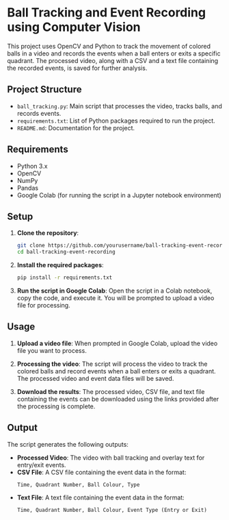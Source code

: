 # Ball Tracking and Event Recording using Computer Vision

This project uses OpenCV and Python to track the movement of colored balls in a video and records the events when a ball enters or exits a specific quadrant. The processed video, along with a CSV and a text file containing the recorded events, is saved for further analysis.

## Project Structure

- `ball_tracking.py`: Main script that processes the video, tracks balls, and records events.
- `requirements.txt`: List of Python packages required to run the project.
- `README.md`: Documentation for the project.

## Requirements

- Python 3.x
- OpenCV
- NumPy
- Pandas
- Google Colab (for running the script in a Jupyter notebook environment)

## Setup

1. **Clone the repository**:
    ```sh
    git clone https://github.com/yourusername/ball-tracking-event-recording.git
    cd ball-tracking-event-recording
    ```

2. **Install the required packages**:
    ```sh
    pip install -r requirements.txt
    ```

3. **Run the script in Google Colab**:
    Open the script in a Colab notebook, copy the code, and execute it. You will be prompted to upload a video file for processing.

## Usage

1. **Upload a video file**:
    When prompted in Google Colab, upload the video file you want to process.

2. **Processing the video**:
    The script will process the video to track the colored balls and record events when a ball enters or exits a quadrant. The processed video and event data files will be saved.

3. **Download the results**:
    The processed video, CSV file, and text file containing the events can be downloaded using the links provided after the processing is complete.

## Output

The script generates the following outputs:

- **Processed Video**: The video with ball tracking and overlay text for entry/exit events.
- **CSV File**: A CSV file containing the event data in the format:
    ```
    Time, Quadrant Number, Ball Colour, Type
    ```
- **Text File**: A text file containing the event data in the format:
    ```
    Time, Quadrant Number, Ball Colour, Event Type (Entry or Exit)
    ```



